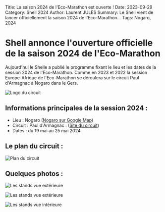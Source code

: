 Title: La saison 2024 de l'Eco-Marathon est ouverte !
Date: 2023-09-29
Category: Shell 2024
Author: Laurent JULES
Summary: Le Shell vient de lancer officiellement la saison 2024 de l'Eco-Marathon...
Tags: Nogaro, 2024

# Shell annonce l'ouverture officielle de la saison 2024 de l'Eco-Marathon

Aujourd'hui le Shelle a publié le programme fixant le lieu et les dates de la session 2024 de l'Eco-Marathon.
Comme en 2023 et 2022 la session Europe-Afrique de l'Eco-Marathon se déroulera sur le circuit Paul d'Armagnac à Nogaro dans le Gers.

![Logo du circuit](/images/Shell-2024/01-Avant-session-2024/Logo-circuit-Paul-Armagnac-Nogaro.png)

## Informations principales de la session 2024 :

- Lieu : Nogaro ([Nogaro sur Google Map](https://www.google.com/maps/place/32110+Nogaro/@43.7645864,-0.0707028,13z/data=!3m1!4b1!4m6!3m5!1s0xd56005b1f6045af:0x406f69c2f40fba0!8m2!3d43.7710318!4d-0.0312656!16s%2Fm%2F03nrrpz?authuser=0&entry=ttu))
- Circuit : Paul d'Armagnac : ([Site du circuit](https://www.circuit-nogaro.com/))
- Dates : du 19 mai  au 25 mai 2024 

## Le plan du circuit :

![Plan du circuit](/images/Shell-2024/01-Avant-session-2024/Plan-officiel-circuit-Nogaro.png)

## Quelques photos :

![Les stands vue extérieure](/images/Shell-2024/01-Avant-session-2024/IMG_20220706_131257.jpg)

![Les stands vue extérieure](/images/Shell-2024/01-Avant-session-2024/IMG_20230525_081146.jpg)

![Les stands vue intérieure](/images/Shell-2024/01-Avant-session-2024/IMG_20230525_081319.jpg)